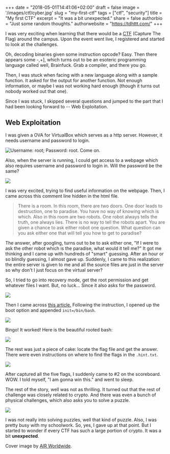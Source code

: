 +++
date = "2018-05-01T14:41:06+02:00"
draft = false
image = '/images/ctf/cyber.jpg'
slug = "my-first-ctf"
tags = ["ctf", "security"]
title = "My first CTF"
excerpt = "It was a bit unexpected."
share = false
authorbio = "Just some random thoughts."
authorwebsite = "https://tdhttt.com/"
+++

I was very exciting when learning that there would be a [CTF](http://cyberctf.ics.uci.edu/) (Capture The Flag) around the campus. Upon the event went live, I registered and started to look at the challenges.

Oh, decoding binaries given some instruction opcode? Easy. Then there appears some -,+], which turns out to be an esoteric programming language called well, Brainfuck. Grab a compiler, and there you go.

Then, I was stuck when facing with a new language along with a sample function. It asked for the output for another function. Not enough information, or maybe I was not working hard enough (though it turns out nobody worked out that one).

Since I was stuck, I skipped several questions and jumped to the part that I had been looking forward to -- Web Exploitation.

## Web Exploitation

I was given a OVA for VirtualBox which serves as a http server. However, it needs username and password to login.

![Username: root; Password: root. Come on.](/images/ctf/ctf1.PNG) 

Also, when the server is running, I could get access to a webpage which also requires username and password to login in. Will the password be the same?

![](/images/ctf/ctf2.PNG)

I was very excited, trying to find useful information on the webpage. Then, I came across this comment line hidden in the html file.

> There is a room. In this room, there are two doors. One door leads to destruction, one to paradise. You have no way of knowing which is which. Also in this room are two robots. One robot always tells the truth, one always lies. There is no way to tell the robots apart. You are given a chance to ask either robot one question. What question can you ask either one that will tell you how to get to paradise?

The answer, after googling, turns out to be to ask either one, "If I were to ask the other robot which is the paradise, what would it tell me?" It got me thinking and I came up with hundreds of "smart" guessing. After an hour or so blindly guessing, I almost gave up. Suddenly, I came to this realization: the entire server is given to me and all the source files are just in the server so why don't I just focus on the virtual server?

So, I tried to go into recovery mode, get the root permission and get whatever files I want. But, no luck... Since it also asks for the password.

![](/images/ctf/ctf4.PNG)

Then I came across [this article.](https://www.vultr.com/docs/boot-into-single-user-mode-reset-root-password) Following the instruction, I opened up the boot option and appended `init=/bin/bash`.

![](/images/ctf/ctf5.PNG) 

Bingo! It worked! Here is the beautiful rooted bash:

![](/images/ctf/ctf6.PNG) 

The rest was just a piece of cake: locate the flag file and get the answer. There were even instructions on where to find the flags in the `.hint.txt`.

![](/images/ctf/ctf7.PNG)

After captured all the five flags, I suddenly came to #2 on the scoreboard. WOW. I told myself, "I am gonna win this." and went to sleep.

The rest of the story, well was not as thrilling. It turned out that the rest of challenge was closely related to crypto. And there was even a bunch of physical challenges, which also asks you to solve a puzzle.

![](/images/ctf/ctf8.PNG)

I was not really into solving puzzles, well that kind of puzzle. Also, I was pretty busy with my schoolwork. So, yes, I gave up at that point. But I started to wonder if every CTF has such a large portion of crypto. It was a bit **unexpected**.

Cover image by [AIR Worldwide](http://www.air-worldwide.com/Software-Solutions/Analytics-of-Risk-from-Cyber/).
